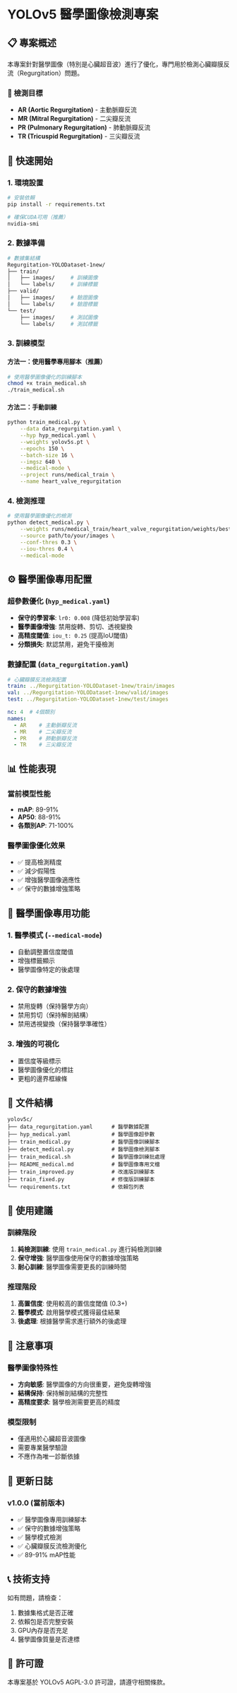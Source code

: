 # YOLOv5 醫學圖像檢測專案

## 📋 專案概述

本專案針對醫學圖像（特別是心臟超音波）進行了優化，專門用於檢測心臟瓣膜反流（Regurgitation）問題。

### 🏥 檢測目標
- **AR (Aortic Regurgitation)** - 主動脈瓣反流
- **MR (Mitral Regurgitation)** - 二尖瓣反流  
- **PR (Pulmonary Regurgitation)** - 肺動脈瓣反流
- **TR (Tricuspid Regurgitation)** - 三尖瓣反流

## 🚀 快速開始

### 1. 環境設置
```bash
# 安裝依賴
pip install -r requirements.txt

# 確保CUDA可用（推薦）
nvidia-smi
```

### 2. 數據準備
```bash
# 數據集結構
Regurgitation-YOLODataset-1new/
├── train/
│   ├── images/     # 訓練圖像
│   └── labels/     # 訓練標籤
├── valid/
│   ├── images/     # 驗證圖像
│   └── labels/     # 驗證標籤
└── test/
    ├── images/     # 測試圖像
    └── labels/     # 測試標籤
```

### 3. 訓練模型

#### 方法一：使用醫學專用腳本（推薦）
```bash
# 使用醫學圖像優化的訓練腳本
chmod +x train_medical.sh
./train_medical.sh
```

#### 方法二：手動訓練
```bash
python train_medical.py \
    --data data_regurgitation.yaml \
    --hyp hyp_medical.yaml \
    --weights yolov5s.pt \
    --epochs 150 \
    --batch-size 16 \
    --imgsz 640 \
    --medical-mode \
    --project runs/medical_train \
    --name heart_valve_regurgitation
```

### 4. 檢測推理
```bash
# 使用醫學圖像優化的檢測
python detect_medical.py \
    --weights runs/medical_train/heart_valve_regurgitation/weights/best.pt \
    --source path/to/your/images \
    --conf-thres 0.3 \
    --iou-thres 0.4 \
    --medical-mode
```

## ⚙️ 醫學圖像專用配置

### 超參數優化 (`hyp_medical.yaml`)
- **保守的學習率**: `lr0: 0.008` (降低初始學習率)
- **醫學圖像增強**: 禁用旋轉、剪切、透視變換
- **高精度閾值**: `iou_t: 0.25` (提高IoU閾值)
- **分類損失**: 默認禁用，避免干擾檢測

### 數據配置 (`data_regurgitation.yaml`)
```yaml
# 心臟瓣膜反流檢測配置
train: ../Regurgitation-YOLODataset-1new/train/images
val: ../Regurgitation-YOLODataset-1new/valid/images
test: ../Regurgitation-YOLODataset-1new/test/images

nc: 4  # 4個類別
names:
  - AR    # 主動脈瓣反流
  - MR    # 二尖瓣反流
  - PR    # 肺動脈瓣反流
  - TR    # 三尖瓣反流
```

## 📊 性能表現

### 當前模型性能
- **mAP**: 89-91%
- **AP50**: 88-91%
- **各類別AP**: 71-100%

### 醫學圖像優化效果
- ✅ 提高檢測精度
- ✅ 減少假陽性
- ✅ 增強醫學圖像適應性
- ✅ 保守的數據增強策略

## 🔧 醫學圖像專用功能

### 1. 醫學模式 (`--medical-mode`)
- 自動調整置信度閾值
- 增強標籤顯示
- 醫學圖像特定的後處理

### 2. 保守的數據增強
- 禁用旋轉（保持醫學方向）
- 禁用剪切（保持解剖結構）
- 禁用透視變換（保持醫學準確性）

### 3. 增強的可視化
- 置信度等級標示
- 醫學圖像優化的標註
- 更粗的邊界框線條

## 📁 文件結構

```
yolov5c/
├── data_regurgitation.yaml      # 醫學數據配置
├── hyp_medical.yaml             # 醫學圖像超參數
├── train_medical.py             # 醫學圖像訓練腳本
├── detect_medical.py            # 醫學圖像檢測腳本
├── train_medical.sh             # 醫學圖像訓練批處理
├── README_medical.md            # 醫學圖像專用文檔
├── train_improved.py            # 改進版訓練腳本
├── train_fixed.py               # 修復版訓練腳本
└── requirements.txt             # 依賴包列表
```

## 🎯 使用建議

### 訓練階段
1. **純檢測訓練**: 使用 `train_medical.py` 進行純檢測訓練
2. **保守增強**: 醫學圖像使用保守的數據增強策略
3. **耐心訓練**: 醫學圖像需要更長的訓練時間

### 推理階段
1. **高置信度**: 使用較高的置信度閾值 (0.3+)
2. **醫學模式**: 啟用醫學模式獲得最佳結果
3. **後處理**: 根據醫學需求進行額外的後處理

## 🚨 注意事項

### 醫學圖像特殊性
- **方向敏感**: 醫學圖像的方向很重要，避免旋轉增強
- **結構保持**: 保持解剖結構的完整性
- **高精度要求**: 醫學檢測需要更高的精度

### 模型限制
- 僅適用於心臟超音波圖像
- 需要專業醫學驗證
- 不應作為唯一診斷依據

## 🔄 更新日誌

### v1.0.0 (當前版本)
- ✅ 醫學圖像專用訓練腳本
- ✅ 保守的數據增強策略
- ✅ 醫學模式檢測
- ✅ 心臟瓣膜反流檢測優化
- ✅ 89-91% mAP性能

## 📞 技術支持

如有問題，請檢查：
1. 數據集格式是否正確
2. 依賴包是否完整安裝
3. GPU內存是否充足
4. 醫學圖像質量是否達標

## 📄 許可證

本專案基於 YOLOv5 AGPL-3.0 許可證，請遵守相關條款。 